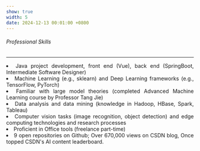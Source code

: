 ```yaml
---
show: true
width: 5
date: 2024-12-13 00:01:00 +0800
---
```


<div class="p-4">
    <h6><i class="fa-solid fa-circle-check"></i> Professional Skills</h6>
    <hr />
    <section style="text-align: justify;">
        <ul style="padding-left: 0em; list-style-position: inside;">
            <li>Java project development, front end (Vue), back end (SpringBoot, Intermediate Software Designer)</li>
            <li>Machine Learning (e.g., sklearn) and Deep Learning frameworks (e.g., TensorFlow, PyTorch)</li>
            <li>Familiar with large model theories (completed Advanced Machine Learning course by Professor Tang Jie)</li>
            <li>Data analysis and data mining (knowledge in Hadoop, HBase, Spark, Tableau)</li>
            <li>Computer vision tasks (image recognition, object detection) and edge computing technologies and research processes</li>
            <li>Proficient in Office tools (freelance part-time)</li>
            <li>9 open repositories on <a href="https://github.com/Eli-yu-first" target="_blank" style="color: inherit;text-decoration: none;">Github</a>; Over 670,000 views on <a href="[https://github.com/Eli-yu-first](https://blog.csdn.net/weixin_47160526?spm=1003.2020.3001.5343)" target="_blank" style="color: inherit;text-decoration: none;">CSDN</a> blog, Once topped CSDN's AI content leaderboard.</li>
        </ul>
    </section>
</div>
